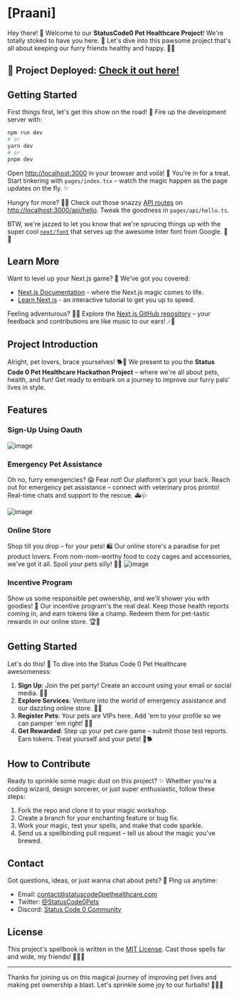 # [Praani]

Hey there! 🐾 Welcome to our **StatusCode0 Pet Healthcare Project**! We're totally stoked to have you here. 🎉 Let's dive into this pawsome project that's all about keeping our furry friends healthy and happy. 🐶🐱

## 🚀 Project Deployed: [Check it out here!](https://example.com)

## Getting Started

First things first, let's get this show on the road! 🚗 Fire up the development server with:

```bash
npm run dev
# or
yarn dev
# or
pnpm dev
```

Open [http://localhost:3000](http://localhost:3000) in your browser and voilà! 🌟 You're in for a treat. Start tinkering with `pages/index.tsx` – watch the magic happen as the page updates on the fly. ✨

Hungry for more? 🍔🌮 Check out those snazzy [API routes](https://nextjs.org/docs/api-routes/introduction) on [http://localhost:3000/api/hello](http://localhost:3000/api/hello). Tweak the goodness in `pages/api/hello.ts`.

BTW, we're jazzed to let you know that we're sprucing things up with the super cool [`next/font`](https://nextjs.org/docs/basic-features/font-optimization) that serves up the awesome Inter font from Google. 🎨💅

## Learn More

Want to level up your Next.js game? 🚀 We've got you covered:

- [Next.js Documentation](https://nextjs.org/docs) - where the Next.js magic comes to life.
- [Learn Next.js](https://nextjs.org/learn) - an interactive tutorial to get you up to speed.

Feeling adventurous? 🕵️‍♂️ Explore the [Next.js GitHub repository](https://github.com/vercel/next.js/) – your feedback and contributions are like music to our ears! 🎶🎵

## Project Introduction

Alright, pet lovers, brace yourselves! 🐕🐾 We present to you the **Status Code 0 Pet Healthcare Hackathon Project** – where we're all about pets, health, and fun! Get ready to embark on a journey to improve our furry pals' lives in style.

## Features

### Sign-Up Using Oauth

![image](https://github.com/arup-basak/mlh-encode-1010/assets/108953684/57c422ea-eb54-4096-a305-22b8bf19ec53)


### Emergency Pet Assistance

Oh no, furry emergencies? 😱 Fear not! Our platform's got your back. Reach out for emergency pet assistance – connect with veterinary pros pronto! Real-time chats and support to the rescue. 🚑🩺

![image](https://github.com/arup-basak/mlh-encode-1010/assets/108953684/1e128206-71f3-4d46-9275-fbc49339c872)


### Online Store

Shop till you drop – for your pets! 🛍️ Our online store's a paradise for pet product lovers. From nom-nom-worthy food to cozy cages and accessories, we've got it all. Spoil your pets silly! 🐾💖
![image](https://github.com/arup-basak/mlh-encode-1010/assets/108953684/c821d695-bfbd-4d32-a25c-7fa3930198b6)





### Incentive Program

Show us some responsible pet ownership, and we'll shower you with goodies! 🎁 Our incentive program's the real deal. Keep those health reports coming in, and earn tokens like a champ. Redeem them for pet-tastic rewards in our online store. 🏆🛒

## Getting Started

Let's do this! 👊 To dive into the Status Code 0 Pet Healthcare awesomeness:

1. **Sign Up**: Join the pet party! Create an account using your email or social media. 📧🎉
2. **Explore Services**: Venture into the world of emergency assistance and our dazzling online store. 🚀🛒
3. **Register Pets**: Your pets are VIPs here. Add 'em to your profile so we can pamper 'em right! 🐩🐾
4. **Get Rewarded**: Step up your pet care game – submit those test reports. Earn tokens. Treat yourself and your pets! 🎈🐕

## How to Contribute

Ready to sprinkle some magic dust on this project? ✨ Whether you're a coding wizard, design sorcerer, or just super enthusiastic, follow these steps:

1. Fork the repo and clone it to your magic workshop.
2. Create a branch for your enchanting feature or bug fix.
3. Work your magic, test your spells, and make that code sparkle.
4. Send us a spellbinding pull request – tell us about the magic you've brewed.

## Contact

Got questions, ideas, or just wanna chat about pets? 🐾 Ping us anytime:

- Email: contact@statuscode0pethealthcare.com
- Twitter: [@StatusCode0Pets](https://twitter.com/StatusCode0Pets)
- Discord: [Status Code 0 Community](https://discord.com/invite/statuscode0)

## License

This project's spellbook is written in the [MIT License](LICENSE). Cast those spells far and wide, my friends! 🧙‍♂️🔮

---

Thanks for joining us on this magical journey of improving pet lives and making pet ownership a blast. Let's sprinkle some joy to our furballs! 🐾✨🎈

